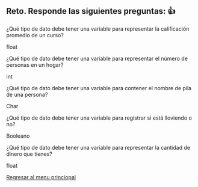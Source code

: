## Reto. Responde las siguientes preguntas: 👍
¿Qué tipo de dato debe tener una variable para representar la calificación promedio de un
curso?

float

¿Qué tipo de dato debe tener una variable para representar el número de personas en un
hogar?

int

¿Qué tipo de dato debe tener una variable para contener el nombre de pila de una persona?

Char

¿Qué tipo de dato debe tener una variable para registrar si está lloviendo o no?

Booleano

¿Qué tipo de dato debe tener una variable para representar la cantidad de dinero que
tienes?

float

[Regresar al menu princiopal](https://github.com/escuelaDeCodigoMargaritaMaza/escuela_de_codigo/tree/main/PENSAMIENTO_COMPUTACIONAL)
